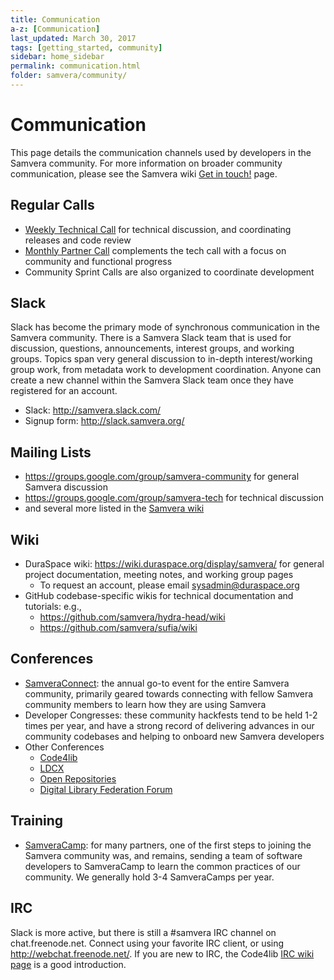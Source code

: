 ```yaml
---
title: Communication
a-z: [Communication]
last_updated: March 30, 2017
tags: [getting_started, community]
sidebar: home_sidebar
permalink: communication.html
folder: samvera/community/
---
```

# Communication

This page details the communication channels used by developers in the Samvera community.  For more
information on broader community communication, please see the Samvera wiki
[Get in touch!](https://wiki.duraspace.org/pages/viewpage.action?pageId=43910187) page.

## Regular Calls

* [Weekly Technical Call](https://wiki.duraspace.org/pages/viewpage.action?pageId=43910187#Getintouch!-TechnicalCall) for technical discussion, and coordinating releases and code review
* [Monthly Partner Call](https://wiki.duraspace.org/pages/viewpage.action?pageId=43910187#Getintouch!-MonthlyPartnerCall) complements the tech call with a focus on community and functional progress
* Community Sprint Calls are also organized to coordinate development

## Slack

Slack has become the primary mode of synchronous communication in the Samvera community. There is a Samvera Slack team that is used for discussion, questions, announcements, interest groups, and working groups. Topics span very general discussion to in-depth interest/working group work, from metadata work to development coordination. Anyone can create a new channel within the Samvera Slack team once they have registered for an account.

* Slack: http://samvera.slack.com/
* Signup form: http://slack.samvera.org/

## Mailing Lists

* https://groups.google.com/group/samvera-community for general Samvera discussion
* https://groups.google.com/group/samvera-tech for technical discussion
* and several more listed in the [Samvera wiki](https://wiki.duraspace.org/pages/viewpage.action?pageId=43910187#Getintouch!-MailingLists)

## Wiki

* DuraSpace wiki: https://wiki.duraspace.org/display/samvera/ for general project
  documentation, meeting notes, and working group pages
  * To request an account, please email [sysadmin@duraspace.org](mailto:sysadmin@duraspace.org)
* GitHub codebase-specific wikis for technical documentation and tutorials: e.g.,
  * https://github.com/samvera/hydra-head/wiki
  * https://github.com/samvera/sufia/wiki

## Conferences

* [SamveraConnect](https://wiki.duraspace.org/display/samvera/Samvera+Connect+Meetings): the annual go-to
  event for the entire Samvera community, primarily geared towards connecting with fellow Samvera
  community members to learn how they are using Samvera
* Developer Congresses: these community hackfests tend to be held 1-2 times per year, and have a strong record of delivering advances in our community codebases and helping to onboard new Samvera developers
* Other Conferences
  * [Code4lib](http://code4lib.org/conference)
  * [LDCX](http://library.stanford.edu/projects/ldcx)
  * [Open Repositories](http://openrepositories.org/)
  * [Digital Library Federation Forum](https://www.diglib.org/forums/)

## Training

* [SamveraCamp](https://curationexperts.com/our-services/hydra-camp/): for many partners, one of the
  first steps to joining the Samvera community was, and remains, sending a team of software developers
  to SamveraCamp to learn the common practices of our community. We generally hold 3-4 SamveraCamps per
  year.

## IRC

Slack is more active, but there is still a #samvera IRC channel on chat.freenode.net.  Connect
using your favorite IRC client, or using http://webchat.freenode.net/.  If you are new to IRC, the
Code4lib [IRC wiki page](http://code4lib.org/irc) is a good introduction.
